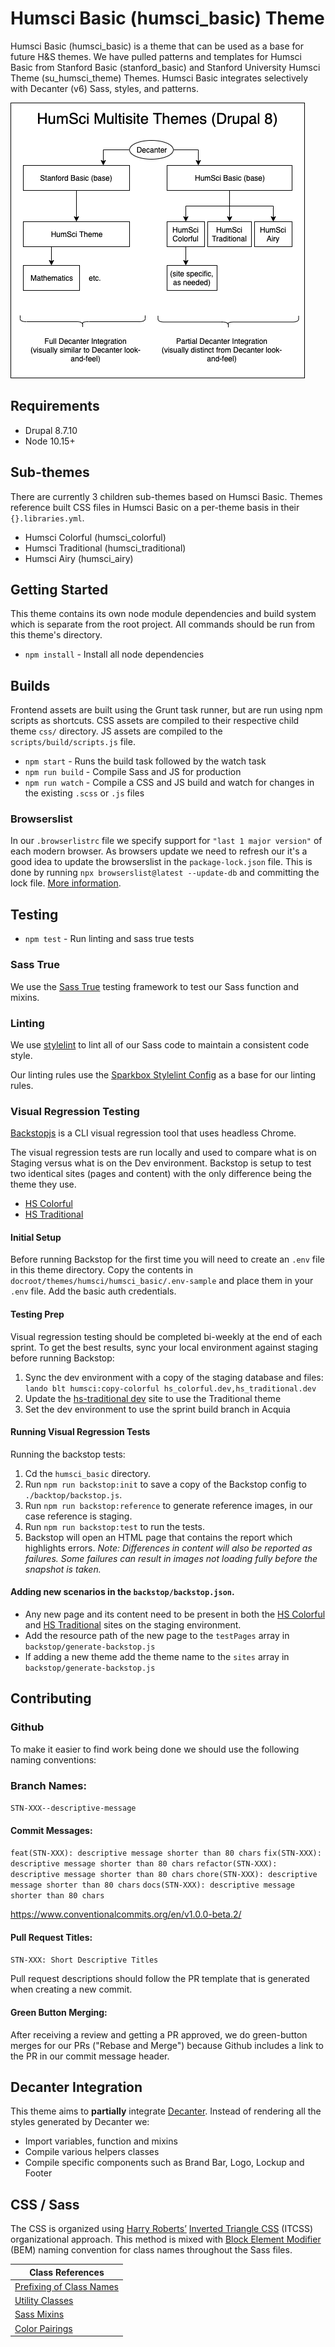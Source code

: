 # Humsci Basic (humsci_basic) Theme

Humsci Basic (humsci_basic) is a theme that can be used as a base for future H&S themes. We have pulled patterns and templates for Humsci Basic from Stanford Basic (stanford_basic) and Stanford University Humsci Theme (su_humsci_theme) Themes. Humsci Basic integrates selectively with Decanter (v6) Sass, styles, and patterns.

![Humsci Theme Diagrams](humsci-theme-diagram.png)

## Requirements

- Drupal 8.7.10
- Node 10.15+

## Sub-themes

There are currently 3 children sub-themes based on Humsci Basic. Themes reference built CSS files in Humsci Basic on a per-theme basis in their `{}.libraries.yml`.

- Humsci Colorful (humsci_colorful)
- Humsci Traditional (humsci_traditional)
- Humsci Airy (humsci_airy)

## Getting Started

This theme contains its own node module dependencies and build system which is separate from the root project. All commands should be run from this theme's directory.

- `npm install` - Install all node dependencies

## Builds

Frontend assets are built using the Grunt task runner, but are run using npm scripts as shortcuts. CSS assets are compiled to their respective child theme `css/` directory. JS assets are compiled to the `scripts/build/scripts.js` file.

- `npm start` - Runs the build task followed by the watch task
- `npm run build` - Compile Sass  and JS for production
- `npm run watch` - Compile a CSS and JS build and watch for changes in the existing `.scss` or `.js` files

### Browserslist
In our `.browserlistrc` file we specify support for `"last 1 major version"` of each modern browser. As browsers update we need to refresh our it's a good idea to update the browserslist in the `package-lock.json` file. This is done by running `npx browserslist@latest --update-db` and committing the lock file. [More information](https://github.com/browserslist/browserslist#browsers-data-updating).

## Testing

- `npm test` - Run linting and sass true tests

### Sass True

We use the [Sass True](https://github.com/oddbird/true) testing framework to test our Sass function and mixins.

### Linting

We use [stylelint](https://stylelint.io/) to lint all of our Sass code to maintain a consistent code style.

Our linting rules use the [Sparkbox Stylelint Config](https://github.com/sparkbox/stylelint-config-sparkbox) as a base for our linting rules.

### Visual Regression Testing
[Backstopjs](https://github.com/garris/BackstopJS) is a CLI visual regression tool that uses headless Chrome.

The visual regression tests are run locally and used to compare what is on Staging versus what is on the Dev environment. Backstop is setup to test two identical sites (pages and content) with the only difference being the theme they use.
- [HS Colorful](https://hs-colorful.stanford.edu/)
- [HS Traditional](https://hs-traditional.stanford.edu/)

#### Initial Setup
Before running Backstop for the first time you will need to create an `.env` file in this theme directory. Copy the contents in `docroot/themes/humsci/humsci_basic/.env-sample` and place them in your `.env` file. Add the basic auth credentials.

#### Testing Prep
Visual regression testing should be completed bi-weekly at the end of each sprint. To get the best results, sync your local environment against staging before running Backstop:

1. Sync the dev environment with a copy of the staging database and files: `lando blt humsci:copy-colorful hs_colorful.dev,hs_traditional.dev`
2. Update the [hs-traditional dev](https://hs-traditional-dev.stanford.edu/) site to use the Traditional theme
3. Set the dev environment to use the sprint build branch in Acquia

#### Running Visual Regression Tests
Running the backstop tests:
1. Cd the `humsci_basic` directory.
1. Run `npm run backstop:init` to save a copy of the Backstop config to `./backtop/backstop.js`.
1. Run `npm run backstop:reference` to generate reference images, in our case reference is staging.
1. Run `npm run backstop:test` to run the tests.
1. Backstop will open an HTML page that contains the report which highlights errors.
_Note: Differences in content will also be reported as failures. Some failures can result in images not loading fully before the snapshot is taken._

#### Adding new scenarios in the `backstop/backstop.json`.
- Any new page and its content need to be present in both the [HS Colorful](https://hs-colorful-stage.stanford.edu/) and [HS Traditional](https://hs-traditional-stage.stanford.edu/) sites on the staging environment.
- Add the resource path of the new page to the `testPages` array in `backstop/generate-backstop.js`
- If adding a new theme add the theme name to the `sites` array in `backstop/generate-backstop.js`

## Contributing
### Github
To make it easier to find work being done we should use the following naming conventions:

### Branch Names:
`STN-XXX--descriptive-message`

#### Commit Messages:
`feat(STN-XXX): descriptive message shorter than 80 chars`
`fix(STN-XXX): descriptive message shorter than 80 chars`
`refactor(STN-XXX): descriptive message shorter than 80 chars`
`chore(STN-XXX): descriptive message shorter than 80 chars`
`docs(STN-XXX): descriptive message shorter than 80 chars`

https://www.conventionalcommits.org/en/v1.0.0-beta.2/

#### Pull Request Titles:
`STN-XXX: Short Descriptive Titles`

Pull request descriptions should follow the PR template that is generated when creating a new commit.

#### Green Button Merging:
After receiving a review and getting a PR approved, we do green-button merges for our PRs ("Rebase and Merge") because Github includes a link to the PR in our commit message header.

## Decanter Integration

This theme aims to **partially** integrate [Decanter](https://github.com/SU-SWS/decanter). Instead of rendering all the styles generated by Decanter we:

- Import variables, function and mixins
- Compile various helpers classes
- Compile specific components such as Brand Bar, Logo, Lockup and Footer

## CSS / Sass
The CSS is organized using [Harry Roberts’](https://csswizardry.com) [Inverted Triangle CSS](https://www.xfive.co/blog/itcss-scalable-maintainable-css-architecture/) (ITCSS) organizational approach. This method is mixed with [Block Element Modifier](http://getbem.com/) (BEM) naming convention for class names throughout the Sass files.

| Class References                                                                      |
|---------------------------------------------------------------------------------------|
| [Prefixing of Class Names](/docroot/themes/humsci/humsci_basic/docs/css-prefixing.md) |
| [Utility Classes](/docroot/themes/humsci/humsci_basic/docs/utility-classes.md)        |
| [Sass Mixins](/docroot/themes/humsci/humsci_basic/docs/mixins.md)                     |
| [Color Pairings](/docroot/themes/humsci/humsci_basic/docs/color-pairings.md)          |
